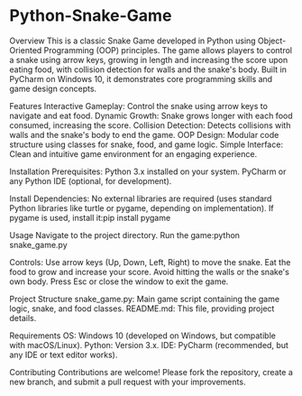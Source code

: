 # Python-Snake-Game

Overview
This is a classic Snake Game developed in Python using Object-Oriented Programming (OOP) principles. The game allows players to control a snake using arrow keys, growing in length and increasing the score upon eating food, with collision detection for walls and the snake's body. Built in PyCharm on Windows 10, it demonstrates core programming skills and game design concepts.

Features
Interactive Gameplay: Control the snake using arrow keys to navigate and eat food.
Dynamic Growth: Snake grows longer with each food consumed, increasing the score.
Collision Detection: Detects collisions with walls and the snake's body to end the game.
OOP Design: Modular code structure using classes for snake, food, and game logic.
Simple Interface: Clean and intuitive game environment for an engaging experience.

Installation
Prerequisites:
Python 3.x installed on your system.
PyCharm or any Python IDE (optional, for development).

Install Dependencies:
No external libraries are required (uses standard Python libraries like turtle or pygame, depending on implementation).
If pygame is used, install it:pip install pygame

Usage
Navigate to the project directory.
Run the game:python snake_game.py

Controls:
Use arrow keys (Up, Down, Left, Right) to move the snake.
Eat the food to grow and increase your score.
Avoid hitting the walls or the snake's own body.
Press Esc or close the window to exit the game.

Project Structure
snake_game.py: Main game script containing the game logic, snake, and food classes.
README.md: This file, providing project details.

Requirements
OS: Windows 10 (developed on Windows, but compatible with macOS/Linux).
Python: Version 3.x.
IDE: PyCharm (recommended, but any IDE or text editor works).

Contributing
Contributions are welcome! Please fork the repository, create a new branch, and submit a pull request with your improvements.

